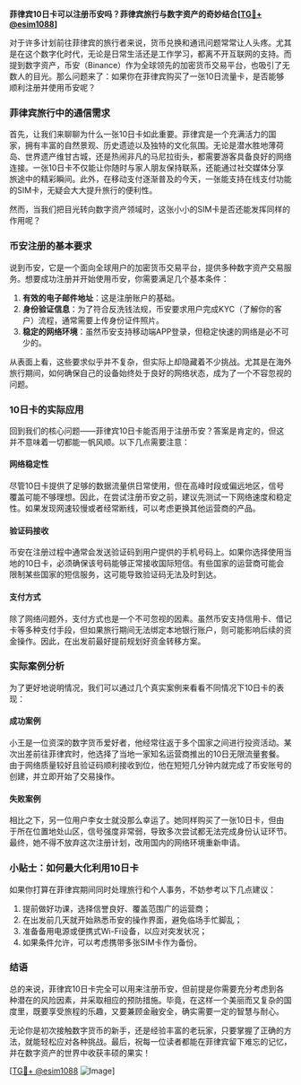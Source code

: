 **菲律宾10日卡可以注册币安吗？菲律宾旅行与数字资产的奇妙结合[[TG💪+ @esim1088](https://t.me/s/esim1088)]**

对于许多计划前往菲律宾的旅行者来说，货币兑换和通讯问题常常让人头疼。尤其是在这个数字化时代，无论是日常生活还是工作学习，都离不开互联网的支持。而提到数字资产，币安（Binance）作为全球领先的加密货币交易平台，也吸引了无数人的目光。那么问题来了：如果你在菲律宾购买了一张10日流量卡，是否能够顺利注册并使用币安呢？

### 菲律宾旅行中的通信需求

首先，让我们来聊聊为什么一张10日卡如此重要。菲律宾是一个充满活力的国家，拥有丰富的自然景观、历史遗迹以及独特的文化氛围。无论是潜水胜地薄荷岛、世界遗产维甘古城，还是热闹非凡的马尼拉街头，都需要游客具备良好的网络连接。一张10日卡不仅能让你随时与家人朋友保持联系，还能通过社交媒体分享旅途中的精彩瞬间。此外，在移动支付逐渐普及的今天，一张能支持在线支付功能的SIM卡，无疑会大大提升旅行的便利性。

然而，当我们把目光转向数字资产领域时，这张小小的SIM卡是否还能发挥同样的作用呢？

### 币安注册的基本要求

说到币安，它是一个面向全球用户的加密货币交易平台，提供多种数字资产交易服务。想要成功注册并开始使用币安，你需要满足几个基本条件：

1. **有效的电子邮件地址**：这是注册账户的基础。
2. **身份验证信息**：为了符合反洗钱法规，币安要求用户完成KYC（了解你的客户）流程，通常需要上传身份证件照片。
3. **稳定的网络环境**：虽然币安支持移动端APP登录，但稳定快速的网络是必不可少的。

从表面上看，这些要求似乎并不复杂，但实际上却隐藏着不少挑战。尤其是在海外旅行期间，如何确保自己的设备始终处于良好的网络状态，成为了一个不容忽视的问题。

### 10日卡的实际应用

回到我们的核心问题——菲律宾10日卡能否用于注册币安？答案是肯定的，但这并不意味着一切都能一帆风顺。以下几点需要注意：

#### 网络稳定性
尽管10日卡提供了足够的数据流量供日常使用，但在高峰时段或偏远地区，信号覆盖可能不够理想。因此，在尝试注册币安之前，建议先测试一下网络速度和稳定性。如果发现网速较慢或者经常断线，可以考虑更换其他运营商的产品。

#### 验证码接收
币安在注册过程中通常会发送验证码到用户提供的手机号码上。如果你选择使用当地的10日卡，必须确保该号码能够正常接收国际短信。有些国家的运营商可能会限制某些国家的短信服务，这可能导致验证码无法及时到达。

#### 支付方式
除了网络问题外，支付方式也是一个不可忽视的因素。虽然币安支持信用卡、借记卡等多种支付手段，但如果旅行期间无法绑定本地银行账户，则可能影响后续的资金操作。因此，在出发前最好提前规划好资金转移方案。

### 实际案例分析

为了更好地说明情况，我们可以通过几个真实案例来看看不同情况下10日卡的表现：

#### 成功案例
小王是一位资深的数字货币爱好者，他经常往返于多个国家之间进行投资活动。某次出差前往菲律宾时，他选择了当地一家知名运营商推出的10日无限流量套餐。由于网络质量较好且验证码顺利接收到位，他在短短几分钟内就完成了币安账号的创建，并立即开始了交易操作。

#### 失败案例
相比之下，另一位用户李女士就没那么幸运了。她同样购买了一张10日卡，但由于所在位置地处山区，信号强度非常弱，导致多次尝试都无法完成身份认证环节。最终，她不得不放弃这次注册计划，改用国内的网络环境重新申请。

### 小贴士：如何最大化利用10日卡

如果你打算在菲律宾期间同时处理旅行和个人事务，不妨参考以下几点建议：

1. 提前做好功课，选择信誉良好、覆盖范围广的运营商；
2. 在出发前几天就开始熟悉币安的操作界面，避免临场手忙脚乱；
3. 准备备用电源或便携式Wi-Fi设备，以应对突发状况；
4. 如果条件允许，可以考虑携带多张SIM卡作为备份。

### 结语

总的来说，菲律宾10日卡完全可以用来注册币安，但前提是你需要充分考虑到各种潜在的风险因素，并采取相应的预防措施。毕竟，在这样一个美丽而又复杂的国度里，既要享受旅程的乐趣，又要兼顾金融安全，确实需要一定的智慧与耐心。

无论你是初次接触数字货币的新手，还是经验丰富的老玩家，只要掌握了正确的方法，就能轻松应对各种挑战。最后，祝每一位读者都能在菲律宾留下难忘的记忆，并在数字资产的世界中收获丰硕的果实！

[[TG💪+ @esim1088](https://t.me/s/esim1088) ![Image](https://i.postimg.cc/4NQfJmqS/Snipaste-2025-05-13-00-14-12.png)]